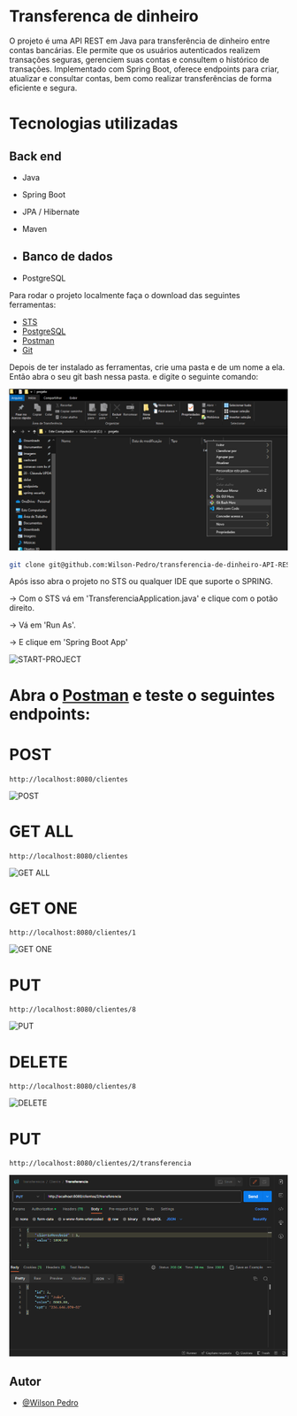 # Transferenca de dinheiro

O projeto é uma API REST em Java para transferência de dinheiro entre contas bancárias. Ele permite que os usuários autenticados realizem transações seguras, gerenciem suas contas e consultem o histórico de transações. Implementado com Spring Boot, oferece endpoints para criar, atualizar e consultar contas, bem como realizar transferências de forma eficiente e segura.


# Tecnologias utilizadas
## Back end
- Java
- Spring Boot
- JPA / Hibernate
- Maven

- ## Banco de dados
- PostgreSQL

Para rodar o projeto localmente faça o download das seguintes ferramentas:

- [STS](https://spring.io.xy2401.com/tools3/sts/all/)
- [PostgreSQL](https://www.postgresql.org/download/)
- [Postman](https://www.postman.com/downloads/)
- [Git](https://git-scm.com/downloads)

Depois de ter instalado as ferramentas, crie uma pasta e de um nome a ela. Então abra o seu git bash nessa pasta. e digite o seguinte comando:

![ABRIR-GIT-BASH](https://github.com/Wilson-Pedro/images/blob/main/git-bash/abrir-git-bash.png)

```bash
git clone git@github.com:Wilson-Pedro/transferencia-de-dinheiro-API-RESTFUL.git
```

Após isso abra o projeto no STS ou qualquer IDE que suporte o SPRING.

-> Com o STS vá em 'TransferenciaApplication.java' e clique com o potão direito.

-> Vá em 'Run As'.

-> E clique em 'Spring Boot App'

![START-PROJECT](https://github.com/Wilson-Pedro/images/blob/main/transfer%C3%AAncia/start-peoject-transferencia.png)

# Abra o [Postman](https://www.postman.com/downloads/) e teste o seguintes endpoints:


# POST
```
http://localhost:8080/clientes
```
![POST](https://github.com/Wilson-Pedro/images/blob/main/transfer%C3%AAncia/endpoints/POST.PNG)

# GET ALL
```
http://localhost:8080/clientes
```
![GET ALL](https://github.com/Wilson-Pedro/images/blob/main/transfer%C3%AAncia/endpoints/GET-ALL.PNG)

# GET ONE
```
http://localhost:8080/clientes/1
```
![GET ONE](https://github.com/Wilson-Pedro/images/blob/main/transfer%C3%AAncia/endpoints/GET-ONE.PNG)

# PUT
```
http://localhost:8080/clientes/8
```
![PUT](https://github.com/Wilson-Pedro/images/blob/main/transfer%C3%AAncia/endpoints/PUT.PNG)

# DELETE
```
http://localhost:8080/clientes/8
```
![DELETE](https://github.com/Wilson-Pedro/images/blob/main/transfer%C3%AAncia/endpoints/DELETE.PNG)

# PUT
```
http://localhost:8080/clientes/2/transferencia
```
![DELETE](https://github.com/Wilson-Pedro/images/blob/main/transfer%C3%AAncia/endpoints/TRANSFERENCIA.PNG)


## Autor

- [@Wilson Pedro](https://github.com/Wilson-Pedro)
